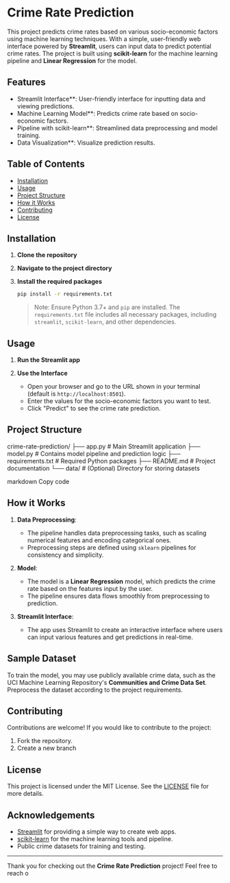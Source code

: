 # Crime Rate Prediction

This project predicts crime rates based on various socio-economic factors using machine learning techniques. With a simple, user-friendly web interface powered by **Streamlit**, users can input data to predict potential crime rates. The project is built using **scikit-learn** for the machine learning pipeline and **Linear Regression** for the model.

## Features
- Streamlit Interface**: User-friendly interface for inputting data and viewing predictions.
- Machine Learning Model**: Predicts crime rate based on socio-economic factors.
- Pipeline with scikit-learn**: Streamlined data preprocessing and model training.
- Data Visualization**: Visualize prediction results.

## Table of Contents
- [Installation](#installation)
- [Usage](#usage)
- [Project Structure](#project-structure)
- [How it Works](#how-it-works)
- [Contributing](#contributing)
- [License](#license)

## Installation

1. **Clone the repository**
2. **Navigate to the project directory**
  
3. **Install the required packages**
    ```bash
    pip install -r requirements.txt
    ```
    > Note: Ensure Python 3.7+ and `pip` are installed. The `requirements.txt` file includes all necessary packages, including `streamlit`, `scikit-learn`, and other dependencies.

## Usage

1. **Run the Streamlit app**
    
2. **Use the Interface**
    - Open your browser and go to the URL shown in your terminal (default is `http://localhost:8501`).
    - Enter the values for the socio-economic factors you want to test.
    - Click "Predict" to see the crime rate prediction.

## Project Structure

crime-rate-prediction/ ├── app.py # Main Streamlit application ├── model.py # Contains model pipeline and prediction logic ├── requirements.txt # Required Python packages ├── README.md # Project documentation └── data/ # (Optional) Directory for storing datasets

markdown
Copy code

## How it Works

1. **Data Preprocessing**:
   - The pipeline handles data preprocessing tasks, such as scaling numerical features and encoding categorical ones.
   - Preprocessing steps are defined using `sklearn` pipelines for consistency and simplicity.

2. **Model**:
   - The model is a **Linear Regression** model, which predicts the crime rate based on the features input by the user.
   - The pipeline ensures data flows smoothly from preprocessing to prediction.

3. **Streamlit Interface**:
   - The app uses Streamlit to create an interactive interface where users can input various features and get predictions in real-time.

## Sample Dataset

To train the model, you may use publicly available crime data, such as the UCI Machine Learning Repository's **Communities and Crime Data Set**. Preprocess the dataset according to the project requirements.

## Contributing

Contributions are welcome! If you would like to contribute to the project:
1. Fork the repository.
2. Create a new branch

## License

This project is licensed under the MIT License. See the [LICENSE](LICENSE) file for more details.

## Acknowledgements
- [Streamlit](https://streamlit.io/) for providing a simple way to create web apps.
- [scikit-learn](https://scikit-learn.org/) for the machine learning tools and pipeline.
- Public crime datasets for training and testing.

---

Thank you for checking out the **Crime Rate Prediction** project! Feel free to reach o
